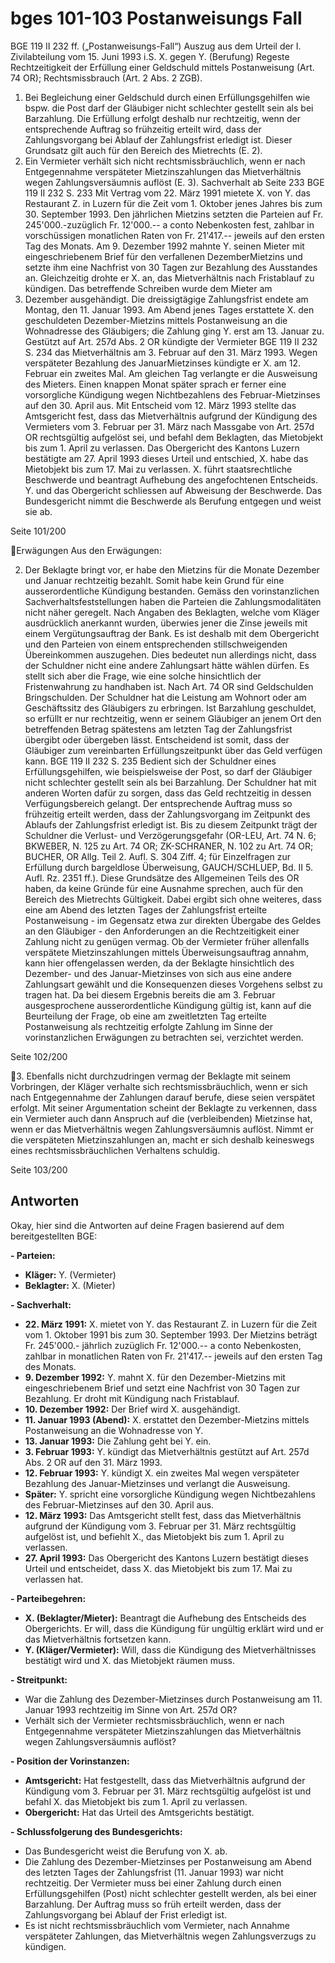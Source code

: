 
# bges 101-103 Postanweisungs Fall

BGE 119 II 232 ff. („Postanweisungs-Fall“)
Auszug aus dem Urteil der I. Zivilabteilung vom 15. Juni 1993 i.S. X. gegen Y. (Berufung)
Regeste
Rechtzeitigkeit der Erfüllung einer Geldschuld mittels Postanweisung (Art. 74 OR); Rechtsmissbrauch
(Art. 2 Abs. 2 ZGB).
1. Bei Begleichung einer Geldschuld durch einen Erfüllungsgehilfen wie bspw. die Post darf der
Gläubiger nicht schlechter gestellt sein als bei Barzahlung. Die Erfüllung erfolgt deshalb nur
rechtzeitig, wenn der entsprechende Auftrag so frühzeitig erteilt wird, dass der Zahlungsvorgang bei
Ablauf der Zahlungsfrist erledigt ist. Dieser Grundsatz gilt auch für den Bereich des Mietrechts (E. 2).
2. Ein Vermieter verhält sich nicht rechtsmissbräuchlich, wenn er nach Entgegennahme verspäteter
Mietzinszahlungen das Mietverhältnis wegen Zahlungsversäumnis auflöst (E. 3).
Sachverhalt ab Seite 233
BGE 119 II 232 S. 233
Mit Vertrag vom 22. März 1991 mietete X. von Y. das Restaurant Z. in Luzern für die Zeit vom 1. Oktober
jenes Jahres bis zum 30. September 1993. Den jährlichen Mietzins setzten die Parteien auf Fr. 245'000.-zuzüglich Fr. 12'000.-- a conto Nebenkosten fest, zahlbar in vorschüssigen monatlichen Raten von Fr.
21'417.-- jeweils auf den ersten Tag des Monats.
Am 9. Dezember 1992 mahnte Y. seinen Mieter mit eingeschriebenem Brief für den verfallenen DezemberMietzins und setzte ihm eine Nachfrist von 30 Tagen zur Bezahlung des Ausstandes an. Gleichzeitig drohte
er X. an, das Mietverhältnis nach Fristablauf zu kündigen. Das betreffende Schreiben wurde dem Mieter am
10. Dezember ausgehändigt. Die dreissigtägige Zahlungsfrist endete am Montag, den 11. Januar 1993. Am
Abend jenes Tages erstattete X. den geschuldeten Dezember-Mietzins mittels Postanweisung an die
Wohnadresse des Gläubigers; die Zahlung ging Y. erst am 13. Januar zu. Gestützt auf Art. 257d Abs. 2 OR
kündigte der Vermieter
BGE 119 II 232 S. 234
das Mietverhältnis am 3. Februar auf den 31. März 1993. Wegen verspäteter Bezahlung des JanuarMietzinses kündigte er X. am 12. Februar ein zweites Mal. Am gleichen Tag verlangte er die Ausweisung des
Mieters. Einen knappen Monat später sprach er ferner eine vorsorgliche Kündigung wegen Nichtbezahlens
des Februar-Mietzinses auf den 30. April aus.
Mit Entscheid vom 12. März 1993 stellte das Amtsgericht fest, dass das Mietverhältnis aufgrund der
Kündigung des Vermieters vom 3. Februar per 31. März nach Massgabe von Art. 257d OR rechtsgültig
aufgelöst sei, und befahl dem Beklagten, das Mietobjekt bis zum 1. April zu verlassen. Das Obergericht des
Kantons Luzern bestätigte am 27. April 1993 dieses Urteil und entschied, X. habe das Mietobjekt bis zum 17.
Mai zu verlassen.
X. führt staatsrechtliche Beschwerde und beantragt Aufhebung des angefochtenen Entscheids.
Y. und das Obergericht schliessen auf Abweisung der Beschwerde. Das Bundesgericht nimmt die
Beschwerde als Berufung entgegen und weist sie ab.

Seite 101/200

Erwägungen
Aus den Erwägungen:

2. Der Beklagte bringt vor, er habe den Mietzins für die Monate Dezember und Januar rechtzeitig bezahlt.
Somit habe kein Grund für eine ausserordentliche Kündigung bestanden.
Gemäss den vorinstanzlichen Sachverhaltsfeststellungen haben die Parteien die Zahlungsmodalitäten nicht
näher geregelt. Nach Angaben des Beklagten, welche vom Kläger ausdrücklich anerkannt wurden, überwies
jener die Zinse jeweils mit einem Vergütungsauftrag der Bank. Es ist deshalb mit dem Obergericht und den
Parteien von einem entsprechenden stillschweigenden Übereinkommen auszugehen. Dies bedeutet nun
allerdings nicht, dass der Schuldner nicht eine andere Zahlungsart hätte wählen dürfen. Es stellt sich aber die
Frage, wie eine solche hinsichtlich der Fristenwahrung zu handhaben ist.
Nach Art. 74 OR sind Geldschulden Bringschulden. Der Schuldner hat die Leistung am Wohnort oder am
Geschäftssitz des Gläubigers zu erbringen. Ist Barzahlung geschuldet, so erfüllt er nur rechtzeitig, wenn er
seinem Gläubiger an jenem Ort den betreffenden Betrag spätestens am letzten Tag der Zahlungsfrist übergibt
oder übergeben lässt. Entscheidend ist somit, dass der Gläubiger zum vereinbarten Erfüllungszeitpunkt über
das Geld verfügen kann.
BGE 119 II 232 S. 235
Bedient sich der Schuldner eines Erfüllungsgehilfen, wie beispielsweise der Post, so darf der Gläubiger nicht
schlechter gestellt sein als bei Barzahlung. Der Schuldner hat mit anderen Worten dafür zu sorgen, dass das
Geld rechtzeitig in dessen Verfügungsbereich gelangt. Der entsprechende Auftrag muss so frühzeitig erteilt
werden, dass der Zahlungsvorgang im Zeitpunkt des Ablaufs der Zahlungsfrist erledigt ist.
Bis zu diesem Zeitpunkt trägt der Schuldner die Verlust- und Verzögerungsgefahr (OR-LEU, Art. 74 N. 6; BKWEBER, N. 125 zu Art. 74 OR; ZK-SCHRANER, N. 102 zu Art. 74 OR; BUCHER, OR Allg. Teil 2. Aufl. S.
304 Ziff. 4; für Einzelfragen zur Erfüllung durch bargeldlose Überweisung, GAUCH/SCHLUEP, Bd. II 5. Aufl.
Rz. 2351 ff.).
Diese Grundsätze des Allgemeinen Teils des OR haben, da keine Gründe für eine Ausnahme sprechen, auch
für den Bereich des Mietrechts Gültigkeit. Dabei ergibt sich ohne weiteres, dass eine am Abend des letzten
Tages der Zahlungsfrist erteilte Postanweisung - im Gegensatz etwa zur direkten Übergabe des Geldes an
den Gläubiger - den Anforderungen an die Rechtzeitigkeit einer Zahlung nicht zu genügen vermag. Ob der
Vermieter früher allenfalls verspätete Mietzinszahlungen mittels Überweisungsauftrag annahm, kann hier
offengelassen werden, da der Beklagte hinsichtlich des Dezember- und des Januar-Mietzinses von sich aus
eine andere Zahlungsart gewählt und die Konsequenzen dieses Vorgehens selbst zu tragen hat.
Da bei diesem Ergebnis bereits die am 3. Februar ausgesprochene ausserordentliche Kündigung gültig ist,
kann auf die Beurteilung der Frage, ob eine am zweitletzten Tag erteilte Postanweisung als rechtzeitig erfolgte
Zahlung im Sinne der vorinstanzlichen Erwägungen zu betrachten sei, verzichtet werden.

Seite 102/200

3. Ebenfalls nicht durchzudringen vermag der Beklagte mit seinem Vorbringen, der Kläger verhalte sich
rechtsmissbräuchlich, wenn er sich nach Entgegennahme der Zahlungen darauf berufe, diese seien verspätet
erfolgt. Mit seiner Argumentation scheint der Beklagte zu verkennen, dass ein Vermieter auch dann Anspruch
auf die (verbleibenden) Mietzinse hat, wenn er das Mietverhältnis wegen Zahlungsversäumnis auflöst. Nimmt
er die verspäteten Mietzinszahlungen an, macht er sich deshalb keineswegs eines rechtsmissbräuchlichen
Verhaltens schuldig.

Seite 103/200




## Antworten
Okay, hier sind die Antworten auf deine Fragen basierend auf dem bereitgestellten BGE:

**- Parteien:**

*   **Kläger:** Y. (Vermieter)
*   **Beklagter:** X. (Mieter)

**- Sachverhalt:**

*   **22. März 1991:** X. mietet von Y. das Restaurant Z. in Luzern für die Zeit vom 1. Oktober 1991 bis zum 30. September 1993. Der Mietzins beträgt Fr. 245'000.- jährlich zuzüglich Fr. 12'000.-- a conto Nebenkosten, zahlbar in monatlichen Raten von Fr. 21'417.-- jeweils auf den ersten Tag des Monats.
*   **9. Dezember 1992:** Y. mahnt X. für den Dezember-Mietzins mit eingeschriebenem Brief und setzt eine Nachfrist von 30 Tagen zur Bezahlung. Er droht mit Kündigung nach Fristablauf.
*   **10. Dezember 1992:** Der Brief wird X. ausgehändigt.
*   **11. Januar 1993 (Abend):** X. erstattet den Dezember-Mietzins mittels Postanweisung an die Wohnadresse von Y.
*   **13. Januar 1993:** Die Zahlung geht bei Y. ein.
*   **3. Februar 1993:** Y. kündigt das Mietverhältnis gestützt auf Art. 257d Abs. 2 OR auf den 31. März 1993.
*   **12. Februar 1993:** Y. kündigt X. ein zweites Mal wegen verspäteter Bezahlung des Januar-Mietzinses und verlangt die Ausweisung.
*   **Später:** Y. spricht eine vorsorgliche Kündigung wegen Nichtbezahlens des Februar-Mietzinses auf den 30. April aus.
*   **12. März 1993:** Das Amtsgericht stellt fest, dass das Mietverhältnis aufgrund der Kündigung vom 3. Februar per 31. März rechtsgültig aufgelöst ist, und befiehlt X., das Mietobjekt bis zum 1. April zu verlassen.
*   **27. April 1993:** Das Obergericht des Kantons Luzern bestätigt dieses Urteil und entscheidet, dass X. das Mietobjekt bis zum 17. Mai zu verlassen hat.

**- Parteibegehren:**

*   **X. (Beklagter/Mieter):** Beantragt die Aufhebung des Entscheids des Obergerichts. Er will, dass die Kündigung für ungültig erklärt wird und er das Mietverhältnis fortsetzen kann.
*   **Y. (Kläger/Vermieter):** Will, dass die Kündigung des Mietverhältnisses bestätigt wird und X. das Mietobjekt räumen muss.

**- Streitpunkt:**

*   War die Zahlung des Dezember-Mietzinses durch Postanweisung am 11. Januar 1993 rechtzeitig im Sinne von Art. 257d OR?
*   Verhält sich der Vermieter rechtsmissbräuchlich, wenn er nach Entgegennahme verspäteter Mietzinszahlungen das Mietverhältnis wegen Zahlungsversäumnis auflöst?

**- Position der Vorinstanzen:**

*   **Amtsgericht:** Hat festgestellt, dass das Mietverhältnis aufgrund der Kündigung vom 3. Februar per 31. März rechtsgültig aufgelöst ist und befahl X. das Mietobjekt bis zum 1. April zu verlassen.
*   **Obergericht:** Hat das Urteil des Amtsgerichts bestätigt.

**- Schlussfolgerung des Bundesgerichts:**

*   Das Bundesgericht weist die Berufung von X. ab.
*   Die Zahlung des Dezember-Mietzinses per Postanweisung am Abend des letzten Tages der Zahlungsfrist (11. Januar 1993) war nicht rechtzeitig. Der Vermieter muss bei einer Zahlung durch einen Erfüllungsgehilfen (Post) nicht schlechter gestellt werden, als bei einer Barzahlung. Der Auftrag muss so früh erteilt werden, dass der Zahlungsvorgang bei Ablauf der Frist erledigt ist.
*   Es ist nicht rechtsmissbräuchlich vom Vermieter, nach Annahme verspäteter Zahlungen, das Mietverhältnis wegen Zahlungsverzugs zu kündigen.

